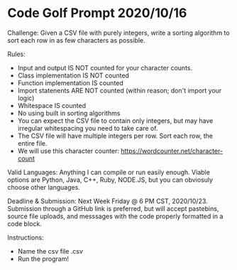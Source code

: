 Code Golf Prompt 2020/10/16
======================
Challenge: Given a CSV file with purely integers, write a sorting algorithm to sort each row in as few characters as possible.

Rules:
 * Input and output IS NOT counted for your character counts.
 * Class implementation IS NOT counted
 * Function implementation IS counted
 * Import statenents ARE NOT counted (within reason; don't import your logic)
 * Whitespace IS counted
 * No using built in sorting algorithms
 * You can expect the CSV file to contain only integers, but may have irregular whitespacing you need to take care of.
 * The CSV file will have multiple integers per row. Sort each row, the entire file.
 * We will use this character counter: https://wordcounter.net/character-count

Valid Languages: Anything I can compile or run easily enough. Viable options are Python, Java, C++, Ruby, NODE.JS, but you can obviosuly choose other languages.

Deadline & Submission: Next Week Friday @ 6 PM CST, 2020/10/23. Submission through a GitHub link is preferred, but will accept pastebins, source file uploads, and messsages with the code properly formatted in a code block.

Instructions:
* Name the csv file .csv
* Run the program!